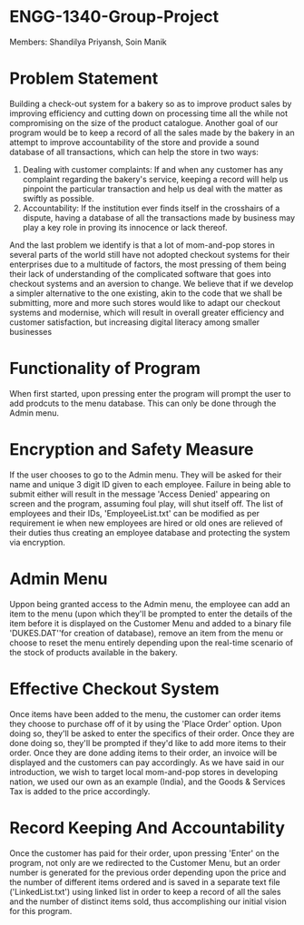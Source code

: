 # ENGG-1340-Group-Project
Members: Shandilya Priyansh, Soin Manik

# Problem Statement
Building a check-out system for a bakery so as to improve product sales by improving efficiency and cutting down on processing time all the while not compromising on the size of the product catalogue. Another goal of our program would be to keep a record of all the sales made by the bakery in an attempt to improve accountability of the store and provide a sound database of all transactions, which can help the store in two ways:
1. Dealing with customer complaints:
   If and when any customer has any complaint regarding the bakery's service, keeping a record will help us pinpoint the particular          transaction and help us deal with the matter as swiftly as possible. 
2. Accountability:
   If the institution ever finds itself in the crosshairs of a dispute, having a database of all the transactions made by business            may play a key role in proving its innocence or lack thereof.

And the last problem we identify is that a lot of mom-and-pop stores in several parts of the world still have not adopted checkout systems for their enterprises due to a multitude of factors, the most pressing of them being their lack of understanding of the complicated software that goes into checkout systems and an aversion to change. We believe that if we develop a simpler alternative to the one existing, akin to the code that we shall be submitting, more and more such stores would like to adapt our checkout systems and modernise, which will result in overall greater efficiency and customer satisfaction, but increasing digital literacy among smaller businesses

# Functionality of Program
When first started, upon pressing enter the program will prompt the user to add prodcuts to the menu database. This can only be done through the Admin menu.
 # Encryption and Safety Measure
 If the user chooses to go to the Admin menu. They will be asked for their name and unique 3 digit ID given to each employee. Failure in    being able to submit either will result in the message 'Access Denied' appearing on screen and the program, assuming foul play, will shut itself off. The list of employees and their IDs, 'EmployeeList.txt' can be modified as per requirement ie when new employees are hired or old ones are relieved of their duties thus creating an employee database and protecting the system via encryption.
 
 # Admin Menu
 Uppon being granted access to the Admin menu, the employee can add an item to the menu (upon which they'll be prompted to enter the details of the item before it is displayed on the Customer Menu and added to a binary file 'DUKES.DAT''for creation of database), remove an item from the menu or choose to reset the menu entirely depending upon the real-time scenario of the stock of products available in the bakery.
 
 # Effective Checkout System
 Once items have been added to the menu, the customer can order items they choose to purchase off of it by using the 'Place Order' option. Upon doing so, they'll be asked to enter the specifics of their order. Once they are done doing so, they'll be prompted if they'd like to add more items to their order. Once they are done adding items to their order, an invoice will be displayed and the customers can pay accordingly. As we have said in our introduction, we wish to target local mom-and-pop stores in developing nation, we used our own as an example (India), and the Goods & Services Tax is added to the price accordingly. 
 
 # Record Keeping And Accountability
 Once the customer has paid for their order, upon pressing 'Enter' on the program, not only are we redirected to the Customer Menu, but an order number is generated for the previous order depending upon the price and the number of different items ordered and is saved in a separate text file ('LinkedList.txt') using linked list in order to keep a record of all the sales and the number of distinct items sold, thus accomplishing our initial vision for this program.
 

 
 
 
 
  
 
  
  
  
  
  
  
